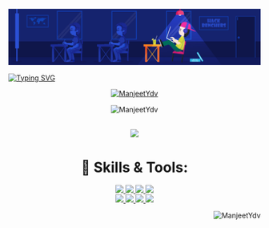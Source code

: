 ![](./src/github_header.jpg)

 [![Typing SVG](https://readme-typing-svg.herokuapp.com?color=%2336BCF7&center=true&vCenter=true&width=600&lines=Hello+|+नमस्ते+|Bonjour+|Привет+|你好+|こんにちは+|Hola;+Welcome+to+my+profile+🌍 )](https://git.io/typing-svg) 

<!--Hola
**ManjeetYdv/ManjeetYdv** is a ✨ _special_ ✨ repository because its `README.md` (this file) appears on your GitHub profile.

Here are some ideas to get you started:

- 🔭 I’m currently working on ...
- 🌱 I’m currently learning ...
- 👯 I’m looking to collaborate on ...
- 🤔 I’m looking for help with ...
- 💬 Ask me about ...
- 📫 How to reach me: ...
- 😄 Pronouns: ...
- ⚡ Fun fact: ...
-->
 


<p align="center"> <a href="https://github.com/ryo-ma/github-profile-trophy"><img src="https://github-profile-trophy.vercel.app/?username=ManjeetYdv" alt="ManjeetYdv" /></a> </p>

<p align="center"><img align="center" src="https://github-readme-streak-stats.herokuapp.com/?user=ManjeetYdv&" alt="ManjeetYdv" /></p>



<p align="center">
  <br>
  <a href="https://github.com/Ashutosh00710/github-readme-activity-graph">
    <img src="https://activity-graph.herokuapp.com/graph?username=ManjeetYdv&theme=react-dark&hide_border=true">
  </a>
</p>
 

<!-- 

<p>
  <p align="center">
  <a href="https://github.com/anuraghazra/github-readme-stats">
    <img src="https://github-readme-stats.vercel.app/api?username=ManjeetYdv&show_icons=true&bg_color=0d1117&text_color=FFF&border_color=444" >
  </a>
  <br>
  </p>
</p> -->
<!-- <p align="center"><img align="center" src="https://github-readme-stats.vercel.app/api/top-langs?username=ManjeetYdv&show_icons=true&locale=en&layout=compact" alt="ManjeetYdv" /></p> -->

<h1 align="center"> 🔧 Skills & Tools: </h1>

<p align="center">
  <a href="https://www.cplusplus.com/doc/tutorial/">
    <img src="https://img.shields.io/badge/C%2B%2B-00599C?style=for-the-badge&logo=C%2B%2B&logoColor=white">
  </a>
  <a href="https://html.com/">
    <img src="https://img.shields.io/badge/HTML-E34F26?style=for-the-badge&logo=HTML5&logoColor=white">
  </a>
  <a href="https://www.w3schools.com/css/">
    <img src="https://img.shields.io/badge/CSS-1572B6?style=for-the-badge&logo=CSS3&logoColor=white">
  </a>
  <a href="https://www.javascript.com/">
    <img src="https://img.shields.io/badge/JavaScript-323330?style=for-the-badge&logo=javascript&logoColor=F7DF1E">
  </a>
  <br>
  <a href="https://getbootstrap.com/">
 <img src="https://img.shields.io/badge/bootstrap-323330?&style=for-the-badge&logo=bootstrap&logoColor=F7DF1E">
 </a>
 <a href="https://www.java.com/en/">
 <img src="https://img.shields.io/badge/java-6EBF8B?&style=for-the-badge&logo=java&logoColor=203239">
 </a>
  <a href="https://developer.android.com/">
 <img src="https://img.shields.io/badge/android-E34F26?&style=for-the-badge&logo=android&logoColor=white">
 </a>
  <a href="https://www.java.com/en/">
 <img src="https://img.shields.io/badge/mysql-E34F26?&style=for-the-badge&logo=mysql&logoColor=F7Df1E">
 </a>

</p>


<p align="right"> <img src="https://komarev.com/ghpvc/?username=ManjeetYdv&label=Profile%20views&color=0e75b6&style=flat" alt="ManjeetYdv" /> </p

